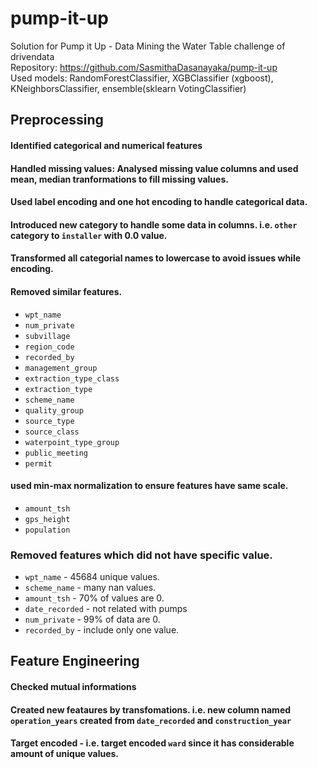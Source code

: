 # pump-it-up
Solution for  Pump it Up - Data Mining the Water Table challenge of drivendata<br> 
Repository: https://github.com/SasmithaDasanayaka/pump-it-up <br> 
Used models: RandomForestClassifier, XGBClassifier (xgboost), KNeighborsClassifier, ensemble(sklearn VotingClassifier)

## Preprocessing 

#### Identified categorical and numerical features
#### Handled missing values: Analysed missing value columns and used mean, median tranformations to fill missing values.
#### Used label encoding and one hot encoding to handle categorical data.
#### Introduced new category to handle some data in columns. i.e. `other` category to `installer` with 0.0 value.
#### Transformed all categorial names to lowercase to avoid issues while encoding.
#### Removed similar features.
* `wpt_name`
* `num_private`
* `subvillage`
* `region_code`
* `recorded_by`
* `management_group`
* `extraction_type_class`
* `extraction_type`
* `scheme_name`
* `quality_group`
* `source_type`
* `source_class`
* `waterpoint_type_group`
* `public_meeting`
* `permit`
#### used min-max normalization to ensure features have same scale.
* `amount_tsh`
* `gps_height`
* `population`
### Removed features which did not have specific value.
* `wpt_name`  - 45684 unique values.
* `scheme_name` - many nan values.
* `amount_tsh` - 70% of values are 0.
* `date_recorded` - not related with pumps
* `num_private` - 99% of data are 0.
* `recorded_by` - include only one value.

## Feature Engineering

#### Checked mutual informations
#### Created new feataures by transfomations. i.e. new column named `operation_years` created from `date_recorded` and `construction_year`
#### Target encoded - i.e. target encoded `ward` since it has considerable amount of unique values.
